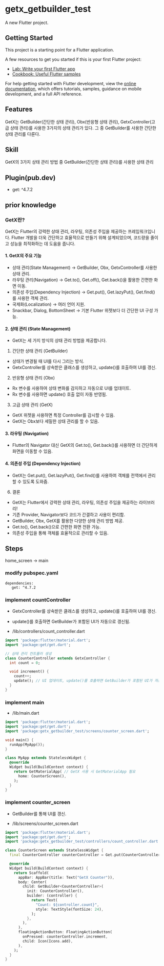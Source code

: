 # getx_getbuilder_test

A new Flutter project.

## Getting Started

This project is a starting point for a Flutter application.

A few resources to get you started if this is your first Flutter project:

- [Lab: Write your first Flutter app](https://docs.flutter.dev/get-started/codelab)
- [Cookbook: Useful Flutter samples](https://docs.flutter.dev/cookbook)

For help getting started with Flutter development, view the
[online documentation](https://docs.flutter.dev/), which offers tutorials,
samples, guidance on mobile development, and a full API reference.


## Features

GetX는 GetBuilder(간단한 상태 관리), Obx(반응형 상태 관리), GetxController(고급 상태 관리)를 사용한 3가지의 상태 관리가 있다.
그 중 GetBuilder를 사용한 간단한 상태 관리를 다룬다.

## Skill

GetX의 3가지 상태 관리 방법 중 GetBuilder(간단한 상태 관리)를 사용한 상태 관리

## Plugin(pub.dev)

-  get: ^4.7.2

## prior knowledge

### GetX란?

GetX는 Flutter의 강력한 상태 관리, 라우팅, 의존성 주입을 제공하는 프레임워크입니다.
Flutter 개발을 더욱 간단하고 효율적으로 만들기 위해 설계되었으며, 코드량을 줄이고 성능을 최적화하는 데 도움을 줍니다.

#### 1. GetX의 주요 기능

- 상태 관리(State Management) → GetBuilder, Obx, GetxController를 사용한 상태 관리.
- 라우팅 관리(Navigation) → Get.to(), Get.off(), Get.back()을 활용한 간편한 화면 이동.
- 의존성 주입(Dependency Injection) → Get.put(), Get.lazyPut(), Get.find()를 사용한 객체 관리.
- 국제화(Localization) → 여러 언어 지원.
- Snackbar, Dialog, BottomSheet → 기본 Flutter 위젯보다 더 간단한 UI 구성 가능.

#### 2. 상태 관리 (State Management) 

- GetX는 세 가지 방식의 상태 관리 방법을 제공합니다.

1) 간단한 상태 관리 (GetBuilder)
- 상태가 변경될 때 UI를 다시 그리는 방식.
- GetxController를 상속받은 클래스를 생성하고, update()를 호출하여 UI를 갱신.
2) 반응형 상태 관리 (Obx)
- Rx 변수를 사용하여 상태 변화를 감지하고 자동으로 UI를 업데이트.
- Rx 변수를 사용하면 update() 호출 없이 자동 반영됨.
3) 고급 상태 관리 (GetX)
- GetX 위젯을 사용하면 특정 Controller를 감시할 수 있음.
- GetX는 Obx보다 세밀한 상태 관리를 할 수 있음.

#### 3. 라우팅 (Navigation)

- Flutter의 Navigator 대신 GetX의 Get.to(), Get.back()를 사용하면 더 간단하게 화면을 이동할 수 있음.

#### 4. 의존성 주입 (Dependency Injection)

- GetX는  Get.put(), Get.lazyPut(), Get.find()를 사용하여 객체를 전역에서 관리할 수 있도록 도와줌.
  
6. 결론
- GetX는 Flutter에서 강력한 상태 관리, 라우팅, 의존성 주입을 제공하는 라이브러리!
- 기존 Provider, Navigator보다 코드가 간결하고 사용이 편리함.
- GetBuilder, Obx, GetX를 활용한 다양한 상태 관리 방법 제공.
- Get.to(), Get.back()으로 간편한 화면 전환 가능.
- 의존성 주입을 통해 객체를 효율적으로 관리할 수 있음.


## Steps

home_screen -> main

### modify pubspec.yaml
```
dependencies:
   get: ^4.7.2
```

### implement countController

- GetxController를 상속받은 클래스를 생성하고, update()를 호출하여 UI를 갱신.
- update()를 호출하면 GetBuilder가 포함된 UI가 자동으로 갱신됨.

- /lib/controllers/count_controller.dart
```dart
import 'package:flutter/material.dart';
import 'package:get/get.dart';

// 상태 관리 컨트롤러 생성
class CounterController extends GetxController {
  int count = 0;

  void increment() {
    count++;
    update(); // UI 업데이트, update()를 호출하면 GetBuilder가 포함된 UI가 자동으로 갱신됨.
  }
}
```

### implement main

- /lib/main.dart
```dart
import 'package:flutter/material.dart';
import 'package:get/get.dart';
import 'package:getx_getbuilder_test/screens/counter_screen.dart';

void main() {
  runApp(MyApp());
}

class MyApp extends StatelessWidget {
  @override
  Widget build(BuildContext context) {
    return GetMaterialApp( // GetX 사용 시 GetMaterialApp 필요
      home: CounterScreen(),
    );
  }
}
```

### implement counter_screen

- GetBuilder를 통해 UI를 갱신.

- /lib/screens/counter_screen.dart
```dart
import 'package:flutter/material.dart';
import 'package:get/get.dart';
import 'package:getx_getbuilder_test/controllers/count_controller.dart';

class CounterScreen extends StatelessWidget {
  final CounterController counterController = Get.put(CounterController());

  @override
  Widget build(BuildContext context) {
    return Scaffold(
      appBar: AppBar(title: Text("GetX Counter")),
      body: Center(
        child: GetBuilder<CounterController>(
          init: CounterController(),
          builder: (controller) {
            return Text(
              "Count: ${controller.count}",
              style: TextStyle(fontSize: 24),
            );
          },
        ),
      ),
      floatingActionButton: FloatingActionButton(
        onPressed: counterController.increment,
        child: Icon(Icons.add),
      ),
    );
  }
}
```



